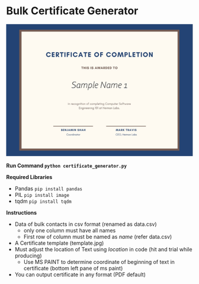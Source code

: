 <h1>Bulk Certificate Generator</h1>

<p>
   <img src="sample.png">

**Run Command ```python certificate_generator.py```**

**Required Libraries**
- Pandas ```pip install pandas```
- PIL   ```pip install image```
- tqdm ```pip install tqdm```

**Instructions**
* Data of bulk contacts in csv format (renamed as data.csv)
    * only one column must have all names
    * First row of column must be named as *name* (refer data.csv)
* A Certificate template (template.jpg)
* Must adjust the location of Text using *location* in code (hit and trial while producing)
    * Use MS PAINT to determine coordinate of beginning of text in certificate (bottom left pane of ms paint)
* You can output certificate in any format (PDF default)
